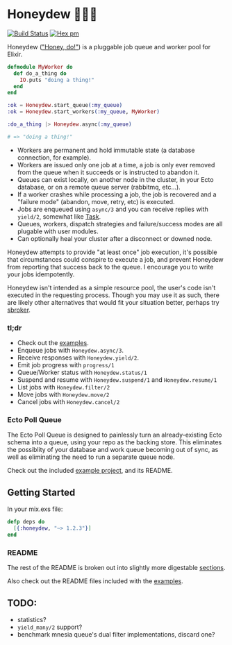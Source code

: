 Honeydew 💪🏻🍈
========
[![Build Status](https://travis-ci.org/koudelka/honeydew.svg?branch=master)](https://travis-ci.org/koudelka/honeydew)
[![Hex pm](https://img.shields.io/hexpm/v/honeydew.svg?style=flat)](https://hex.pm/packages/honeydew)

Honeydew (["Honey, do!"](http://en.wiktionary.org/wiki/honey_do_list)) is a pluggable job queue and worker pool for Elixir.

```elixir
defmodule MyWorker do
  def do_a_thing do
    IO.puts "doing a thing!"
  end
end

:ok = Honeydew.start_queue(:my_queue)
:ok = Honeydew.start_workers(:my_queue, MyWorker)

:do_a_thing |> Honeydew.async(:my_queue)

# => "doing a thing!"
```

- Workers are permanent and hold immutable state (a database connection, for example).
- Workers are issued only one job at a time, a job is only ever removed from the queue when it succeeds or is instructed to abandon it.
- Queues can exist locally, on another node in the cluster, in your Ecto database, or on a remote queue server (rabbitmq, etc...).
- If a worker crashes while processing a job, the job is recovered and a "failure mode" (abandon, move, retry, etc) is executed.
- Jobs are enqueued using `async/3` and you can receive replies with `yield/2`, somewhat like [Task](http://elixir-lang.org/docs/stable/elixir/Task.html).
- Queues, workers, dispatch strategies and failure/success modes are all plugable with user modules.
- Can optionally heal your cluster after a disconnect or downed node.

Honeydew attempts to provide "at least once" job execution, it's possible that circumstances could conspire to execute a job, and prevent Honeydew from reporting that success back to the queue. I encourage you to write your jobs idempotently.

Honeydew isn't intended as a simple resource pool, the user's code isn't executed in the requesting process. Though you may use it as such, there are likely other alternatives that would fit your situation better, perhaps try [sbroker](https://github.com/fishcakez/sbroker).


### tl;dr
- Check out the [examples](https://github.com/koudelka/honeydew/tree/master/examples).
- Enqueue jobs with `Honeydew.async/3`.
- Receive responses with `Honeydew.yield/2`.
- Emit job progress with `progress/1`
- Queue/Worker status with `Honeydew.status/1`
- Suspend and resume with `Honeydew.suspend/1` and `Honeydew.resume/1`
- List jobs with `Honeydew.filter/2`
- Move jobs with `Honeydew.move/2`
- Cancel jobs with `Honeydew.cancel/2`

### Ecto Poll Queue

The Ecto Poll Queue is designed to painlessly turn an already-existing Ecto schema into a queue, using your repo as the backing store. This eliminates the possiblity of your database and work queue becoming out of sync, as well as eliminating the need to run a separate queue node.

Check out the included [example project](https://github.com/koudelka/honeydew/tree/master/examples/ecto_poll_queue), and its README.

## Getting Started

In your mix.exs file:

```elixir
defp deps do
  [{:honeydew, "~> 1.2.3"}]
end
```

### README
The rest of the README is broken out into slightly more digestable [sections](https://github.com/koudelka/honeydew/tree/master/README).

Also check out the README files included with the [examples](https://github.com/koudelka/honeydew/tree/master/examples).

## TODO:
- statistics?
- `yield_many/2` support?
- benchmark mnesia queue's dual filter implementations, discard one?
